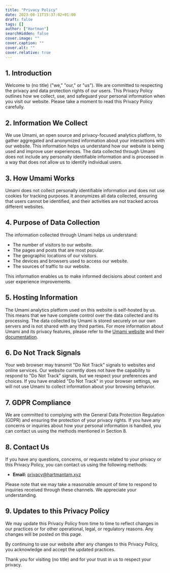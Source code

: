 ```yaml
---
title: "Privacy Policy"
date: 2023-08-11T15:37:02+01:00
draft: false
tags: []
author: ["Hartman"]
searchHidden: false
cover.image: ""
cover.caption: ""
cover.alt: ""
cover.relative: true
---
```


## 1. Introduction

Welcome to (no title) ("we," "our," or "us"). We are committed to respecting the privacy and data protection rights of our users. This Privacy Policy outlines how we collect, use, and safeguard your personal information when you visit our website. Please take a moment to read this Privacy Policy carefully.

## 2. Information We Collect

We use Umami, an open source and privacy-focused analytics platform, to gather aggregated and anonymized information about your interactions with our website. This information helps us understand how our website is being used and improve user experiences. The data collected through Umami does not include any personally identifiable information and is processed in a way that does not allow us to identify individual users.

## 3. How Umami Works

Umami does not collect personally identifiable information and does not use cookies for tracking purposes. It anonymizes all data collected, ensuring that users cannot be identified, and their activities are not tracked across different websites.

## 4. Purpose of Data Collection

The information collected through Umami helps us understand:
- The number of visitors to our website.
- The pages and posts that are most popular.
- The geographic locations of our visitors.
- The devices and browsers used to access our website.
- The sources of traffic to our website.

This information enables us to make informed decisions about content and user experience improvements.

## 5. Hosting Information

The Umami analytics platform used on this website is self-hosted by us. This means that we have complete control over the data collected and its processing. The data collected by Umami is stored securely on our own servers and is not shared with any third parties. For more information about Umami and its privacy features, please refer to the [Umami website](https://umami.is/) and their [documentation](https://umami.is/docs/).

## 6. Do Not Track Signals

Your web browser may transmit "Do Not Track" signals to websites and online services. Our website currently does not have the capability to respond to "Do Not Track" signals, but we respect your preferences and choices. If you have enabled "Do Not Track" in your browser settings, we will not use Umami to collect information about your browsing behavior.

## 7. GDPR Compliance

We are committed to complying with the General Data Protection Regulation (GDPR) and ensuring the protection of your privacy rights. If you have any concerns or inquiries about how your personal information is handled, you can contact us using the methods mentioned in Section 8.

## 8. Contact Us

If you have any questions, concerns, or requests related to your privacy or this Privacy Policy, you can contact us using the following methods:
- **Email:** privacy@hartmantam.xyz

Please note that we may take a reasonable amount of time to respond to inquiries received through these channels. We appreciate your understanding.

## 9. Updates to this Privacy Policy

We may update this Privacy Policy from time to time to reflect changes in our practices or for other operational, legal, or regulatory reasons. Any changes will be posted on this page.

By continuing to use our website after any changes to this Privacy Policy, you acknowledge and accept the updated practices.

Thank you for visiting (no title) and for your trust in us to respect your privacy.
